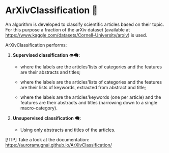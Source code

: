 # ArXivClassification :bookmark_tabs:
An algorithm is developed to classify scientific articles based on their topic. For this purpose a fraction of the arXiv dataset (available at https://www.kaggle.com/datasets/Cornell-University/arxiv) is used.


ArXivClassification performs:

1) **Supervised classification** :eye_speech_bubble::

	- where the labels are the articles'lists of categories and the features are their abstracts and titles;

	- where the labels are the articles'lists of categories and the features are their lists of keywords, extracted from abstract and title;

	- where the labels are the articles'keywords (one per article) and the features are their abstracts and titles 
 	  (narrowing down to a single macro-category).

2) **Unsupervised classification** :left_speech_bubble::

	- Using only abstracts and titles of the articles.


[!TIP]
Take a look at the documentation: https://auroramugnai.github.io/ArXivClassification/
